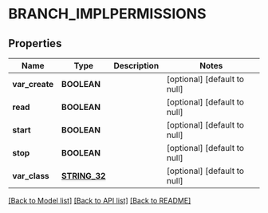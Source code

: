 # BRANCH_IMPLPERMISSIONS

## Properties
Name | Type | Description | Notes
------------ | ------------- | ------------- | -------------
**var_create** | **BOOLEAN** |  | [optional] [default to null]
**read** | **BOOLEAN** |  | [optional] [default to null]
**start** | **BOOLEAN** |  | [optional] [default to null]
**stop** | **BOOLEAN** |  | [optional] [default to null]
**var_class** | [**STRING_32**](STRING_32.md) |  | [optional] [default to null]

[[Back to Model list]](../README.md#documentation-for-models) [[Back to API list]](../README.md#documentation-for-api-endpoints) [[Back to README]](../README.md)


